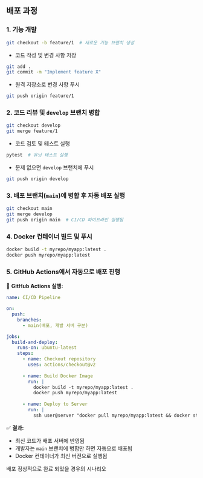 ## 배포 과정

### **1. 기능 개발**
```bash
git checkout -b feature/1  # 새로운 기능 브랜치 생성
```
- 코드 작성 및 변경 사항 저장
```bash
git add .
git commit -m "Implement feature X"
```
- 원격 저장소로 변경 사항 푸시
```bash
git push origin feature/1
```

### **2. 코드 리뷰 및 `develop` 브랜치 병합**
```bash
git checkout develop
git merge feature/1
```
- 코드 검토 및 테스트 실행
```bash
pytest  # 유닛 테스트 실행
```
- 문제 없으면 `develop` 브랜치에 푸시
```bash
git push origin develop
```

### **3. 배포 브랜치(`main`)에 병합 후 자동 배포 실행**
```bash
git checkout main
git merge develop
git push origin main  # CI/CD 파이프라인 실행됨
```

### **4. Docker 컨테이너 빌드 및 푸시**
```bash
docker build -t myrepo/myapp:latest .
docker push myrepo/myapp:latest
```

### **5. GitHub Actions에서 자동으로 배포 진행**
📌 **GitHub Actions 실행:**
```yaml
name: CI/CD Pipeline

on:
  push:
    branches:
      - main(배포, 개발 서버 구분)

jobs:
  build-and-deploy:
    runs-on: ubuntu-latest
    steps:
      - name: Checkout repository
        uses: actions/checkout@v2
      
      - name: Build Docker Image
        run: |
          docker build -t myrepo/myapp:latest .
          docker push myrepo/myapp:latest
      
      - name: Deploy to Server
        run: |
          ssh user@server "docker pull myrepo/myapp:latest && docker stop myapp && docker rm myapp && docker run -d -p 8000:8000 --name myapp myrepo/myapp:latest"
```
✅ **결과:**
- 최신 코드가 배포 서버에 반영됨
- 개발자는 `main` 브랜치에 병합만 하면 자동으로 배포됨
- Docker 컨테이너가 최신 버전으로 실행됨

배포 정상적으로 완료 되었을 경우의 시나리오
